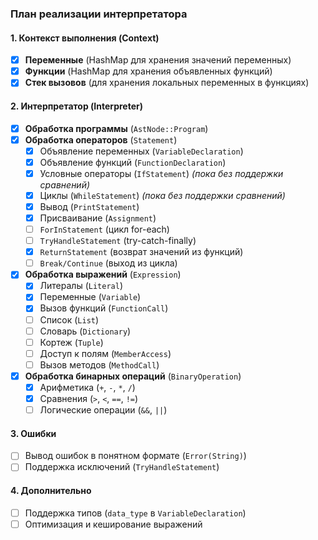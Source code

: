 
### **План реализации интерпретатора**  

#### **1. Контекст выполнения (Context)**
- [x] **Переменные** (HashMap для хранения значений переменных)
- [x] **Функции** (HashMap для хранения объявленных функций)
- [x] **Стек вызовов** (для хранения локальных переменных в функциях)  

#### **2. Интерпретатор (Interpreter)**
- [x] **Обработка программы** (`AstNode::Program`)
- [x] **Обработка операторов** (`Statement`)
  - [x] Объявление переменных (`VariableDeclaration`)
  - [x] Объявление функций (`FunctionDeclaration`)
  - [x] Условные операторы (`IfStatement`) *(пока без поддержки сравнений)*
  - [x] Циклы (`WhileStatement`) *(пока без поддержки сравнений)*
  - [x] Вывод (`PrintStatement`)
  - [x] Присваивание (`Assignment`)
  - [ ] `ForInStatement` (цикл for-each)
  - [ ] `TryHandleStatement` (try-catch-finally)
  - [x] `ReturnStatement` (возврат значений из функций)
  - [ ] `Break/Continue` (выход из цикла)

- [x] **Обработка выражений** (`Expression`)
  - [x] Литералы (`Literal`)
  - [x] Переменные (`Variable`)
  - [x] Вызов функций (`FunctionCall`)
  - [ ] Список (`List`)
  - [ ] Словарь (`Dictionary`)
  - [ ] Кортеж (`Tuple`)
  - [ ] Доступ к полям (`MemberAccess`)
  - [ ] Вызов методов (`MethodCall`)

- [x] **Обработка бинарных операций** (`BinaryOperation`)
  - [x] Арифметика (`+`, `-`, `*`, `/`)
  - [x] Сравнения (`>`, `<`, `==`, `!=`)
  - [ ] Логические операции (`&&`, `||`)

#### **3. Ошибки**
- [ ] Вывод ошибок в понятном формате (`Error(String)`)
- [ ] Поддержка исключений (`TryHandleStatement`)

#### **4. Дополнительно**
- [ ] Поддержка типов (`data_type` в `VariableDeclaration`)
- [ ] Оптимизация и кеширование выражений
